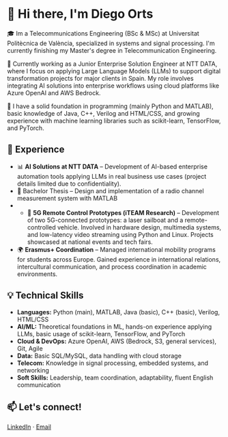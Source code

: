 # 👋 Hi there, I'm Diego Orts

🎓 Im a Telecommunications Engineering (BSc & MSc) at Universitat Politècnica de València, specialized in systems and signal processing. I'm currently finishing my Master's degree in Telecommunication Engineering.

💼 Currently working as a Junior Enterprise Solution Engineer at NTT DATA, where I focus on applying Large Language Models (LLMs) to support digital transformation projects for major clients in Spain. My role involves integrating AI solutions into enterprise workflows using cloud platforms like Azure OpenAI and AWS Bedrock.

🧠 I have a solid foundation in programming (mainly Python and MATLAB), basic knowledge of Java, C++, Verilog and HTML/CSS, and growing experience with machine learning libraries such as scikit-learn, TensorFlow, and PyTorch.

## 🚀 Experience
- 📊 **AI Solutions at NTT DATA** – Development of AI-based enterprise automation tools applying LLMs in real business use cases (project details limited due to confidentiality).
- 📑 Bachelor Thesis – Design and implementation of a radio channel measurement system with MATLAB
- - 📡 **5G Remote Control Prototypes (iTEAM Research)** – Development of two 5G-connected prototypes: a laser sailboat and a remote-controlled vehicle. Involved in hardware design, multimedia systems, and low-latency video streaming using Python and Linux. Projects showcased at national events and tech fairs.
- 🌍 **Erasmus+ Coordination** – Managed international mobility programs for students across Europe. Gained experience in international relations, intercultural communication, and process coordination in academic environments.

## 💡 Technical Skills
- **Languages:** Python (main), MATLAB, Java (basic), C++ (basic), Verilog, HTML/CSS
- **AI/ML:** Theoretical foundations in ML, hands-on experience applying LLMs, basic usage of scikit-learn, TensorFlow, and PyTorch
- **Cloud & DevOps:** Azure OpenAI, AWS (Bedrock, S3, general services), Git, Agile
- **Data:** Basic SQL/MySQL, data handling with cloud storage
- **Telecom:** Knowledge in signal processing, embedded systems, and networking
- **Soft Skills:** Leadership, team coordination, adaptability, fluent English communication

## 📫 Let's connect!
[LinkedIn](https://linkedin.com/in/tuusuario) · [Email](mailto:tuemail@correo.com)
